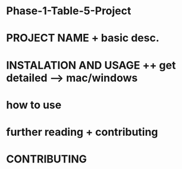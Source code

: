 # Phase-1-Table-5-Project
# PROJECT NAME + basic desc.
# INSTALATION AND USAGE ++ get detailed --> mac/windows
# how to use
# further reading + contributing
# CONTRIBUTING